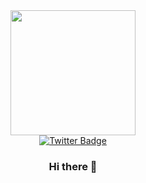<div id="header" align="center" >
  <img src="https://cdn.discordapp.com/attachments/841779181003866164/955727921744592946/dev_working_meme.gif" width="200"/>


<div id="badges" >
  <a href="your-twitter-URL">
    <img src="https://img.shields.io/badge/Twitter-blue?style=for-the-badge&logo=twitter&logoColor=white" alt="Twitter Badge"/>
  </a>
</div>

<img src="https://komarev.com/ghpvc/?username=GoatGodGav&style=flat-square&color=blue" alt=""/>
  
### Hi there 👋
  
  
  
</div>
